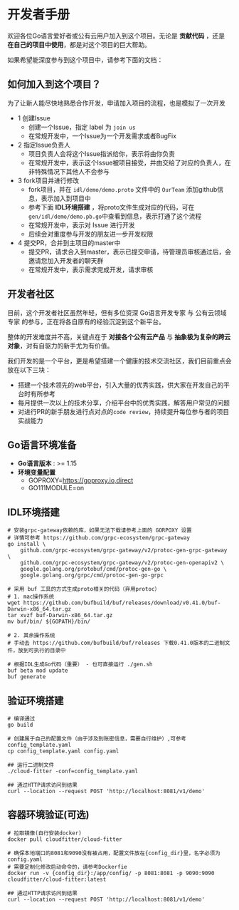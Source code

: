 # 开发者手册

欢迎各位Go语言爱好者或公有云用户加入到这个项目。无论是 **贡献代码** ，还是 **在自己的项目中使用**，都是对这个项目的巨大帮助。

如果希望能深度参与到这个项目中，请参考下面的文档：

## 如何加入到这个项目？

为了让新人能尽快地熟悉合作开发，申请加入项目的流程，也是模拟了一次开发

- 1 创建Issue
  - 创建一个Issue，指定 label 为 `join us`
  - 在常规开发中，一个Issue为一个开发需求或者BugFix
- 2 指定Issue负责人
  - 项目负责人会将这个Issue指派给你，表示将由你负责
  - 在常规开发中，表示这个Issue被项目接受，并由交给了对应的负责人，在非特殊情况下其他人不会参与
- 3 fork项目并进行修改
  - fork项目，并在 `idl/demo/demo.proto` 文件中的 `OurTeam` 添加github信息，表示加入到项目中
  - 参考下面 **IDL环境搭建** ，将proto文件生成对应的代码，可在 `gen/idl/demo/demo.pb.go`中查看到信息，表示打通了这个流程
  - 在常规开发中，表示对 Issue 进行开发
  - 后续会对重度参与开发的朋友进一步开发权限
- 4 提交PR，合并到主项目的master中
  - 提交PR，请求合入到master，表示已提交申请，待管理员审核通过后，会邀请您加入开发者的聊天群
  - 在常规开发中，表示需求完成开发，请求审核

## 开发者社区

目前，这个开发者社区虽然年轻，但有多位资深 Go语言开发专家 与 公有云领域专家 的参与，正在将各自原有的经验沉淀到这个新平台。

整体的开发难度并不高，关键点在于 **对接各个公有云产品** 与 **抽象极为复杂的跨云对象**，对有自驱力的新手尤为有价值。

我们开发的是一个平台，更是希望搭建一个健康的技术交流社区，我们目前重点会放在以下三块：

- 搭建一个技术领先的web平台，引入大量的优秀实践，供大家在开发自己的平台时有所参考
- 每月提供一次以上的技术分享，介绍平台中的优秀实践，解答用户常见的问题
- 对进行PR的新手朋友进行点对点的`code review`，持续提升每位参与者的项目实战能力

## Go语言环境准备

- **Go语言版本** : >= 1.15
- **环境变量配置**
  - GOPROXY=https://goproxy.io,direct
  - GO111MODULE=on

## IDL环境搭建

```shell script
# 安装grpc-gateway依赖的库，如果无法下载请参考上面的 GORPOXY 设置
# 详情可参考 https://github.com/grpc-ecosystem/grpc-gateway
go install \
    github.com/grpc-ecosystem/grpc-gateway/v2/protoc-gen-grpc-gateway \
    github.com/grpc-ecosystem/grpc-gateway/v2/protoc-gen-openapiv2 \
    google.golang.org/protobuf/cmd/protoc-gen-go \
    google.golang.org/grpc/cmd/protoc-gen-go-grpc

# 采用 buf 工具的方式生成proto相关的代码（弃用protoc）
# 1. mac操作系统
wget https://github.com/bufbuild/buf/releases/download/v0.41.0/buf-Darwin-x86_64.tar.gz
tar xvzf buf-Darwin-x86_64.tar.gz
mv buf/bin/ ${GOPATH}/bin/

# 2. 其余操作系统
# 手动去 https://github.com/bufbuild/buf/releases 下载0.41.0版本的二进制文件，放到可执行的目录中

# 根据IDL生成Go代码（重要） - 也可直接运行 ./gen.sh
buf beta mod update
buf generate
```

## 验证环境搭建

```shell script
# 编译通过
go build 

# 创建属于自己的配置文件（由于涉及到账密信息，需要自行维护）,可参考 config_template.yaml
cp config_template.yaml config.yaml

## 运行二进制文件
./cloud-fitter -conf=config_template.yaml

## 通过HTTP请求访问到结果
curl --location --request POST 'http://localhost:8081/v1/demo'
```

## 容器环境验证(可选)

```shell script
# 拉取镜像(自行安装docker)
docker pull cloudfitter/cloud-fitter

# 确保本地端口的8081和9090没有被占用，配置文件放在{config_dir}里，名字必须为 config.yaml
# 需要定制化修改启动命令的，请参考Dockerfie
docker run -v {config_dir}:/app/config/ -p 8081:8081 -p 9090:9090 cloudfitter/cloud-fitter:latest

## 通过HTTP请求访问到结果
curl --location --request POST 'http://localhost:8081/v1/demo'
```
